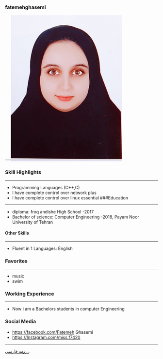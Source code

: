 ### fatemehghasemi
---<img src="pic.jpeg">
### Skill Highlights
---
+ Programming Languages (C++,C)
+ I have complete control over network plus
+ I have complete control over linux essential
###Education
---
+ diploma: froq andishe High School
 -2017
+ Bachelor of science: Computer Engineering
  -2018, Payam Noor University of Tehran
 #### Other Skills
---
+ Fluent in 1 Languages: English
### Favorites
---
+ music 
+ swim
### Working Experience
---
+ Now i am a Bachelors students in computer Engineering 
### Social Media
+ https://facebook.com/Fatemeh Ghasemi 
+ https://Instagram.com/miss.f7420 
 
---


[رزومه فارسی](/resume-fa)


